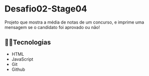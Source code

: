 # Desafio02-Stage04
Projeto que mostra a média de notas de um concurso, e imprime uma mensagem se o candidato foi aprovado ou não!

## 🧑‍💻Tecnologias 

- HTML
- JavaScript
- Git
- Github
